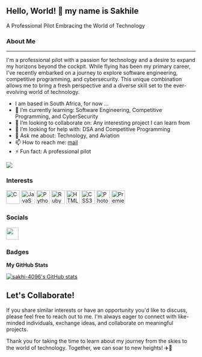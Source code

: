 ## Hello, World! 👋 my name is Sakhile

A Professional Pilot Embracing the World of Technology

### About Me
---
I'm a professional pilot with a passion for technology and a desire to expand my horizons beyond the cockpit. While flying has been my primary career, I've recently embarked on a journey to explore software engineering, competitive programming, and cybersecurity. This unique combination allows me to bring a fresh perspective and a diverse skill set to the ever-evolving world of technology.

- I am based in South Africa, for now ...
- 🌱 I’m currently learning: Software Engineering, Competitive Programming, and CyberSecurity
- 👯 I’m looking to collaborate on: Any interesting project I can learn from
- 🤔 I’m looking for help with: DSA and Competitive Programming
- 💬 Ask me about: Technology, and Aviation
- 📫 How to reach me: [mail](mailto:sakhilelindah@protonmail.com)
- ⚡ Fun fact: A professional pilot


<a href="https://www.github.com/sakhi-4096" target="_blank" rel="noreferrer"><img
src="https://img.shields.io/github/followers/sakhi-4096?logo=github&style=for-the-badge&color=0891b2&labelColor=1c1917" /></a>

### Interests
<p align="left">
<a href="https://docs.microsoft.com/en-us/cpp/?view=msvc-170" target="_blank" rel="noreferrer"><img src="https://raw.githubusercontent.com/danielcranney/readme-generator/main/public/icons/skills/c-colored.svg" width="36" height="36" alt="C" /></a>
<a href="https://developer.mozilla.org/en-US/docs/Web/JavaScript" target="_blank" rel="noreferrer"><img src="https://raw.githubusercontent.com/danielcranney/readme-generator/main/public/icons/skills/javascript-colored.svg" width="36" height="36" alt="JavaScript" /></a>
<a href="https://www.python.org/" target="_blank" rel="noreferrer"><img src="https://raw.githubusercontent.com/danielcranney/readme-generator/main/public/icons/skills/python-colored.svg" width="36" height="36" alt="Python" /></a>
<a href="https://www.ruby-lang.org/en/" target="_blank" rel="noreferrer"><img src="https://raw.githubusercontent.com/danielcranney/readme-generator/main/public/icons/skills/ruby-colored.svg" width="36" height="36" alt="Ruby" /></a>
<a href="https://developer.mozilla.org/en-US/docs/Glossary/HTML5" target="_blank" rel="noreferrer"><img src="https://raw.githubusercontent.com/danielcranney/readme-generator/main/public/icons/skills/html5-colored.svg" width="36" height="36" alt="HTML5" /></a>
<a href="https://www.w3.org/TR/CSS/#css" target="_blank" rel="noreferrer"><img src="https://raw.githubusercontent.com/danielcranney/readme-generator/main/public/icons/skills/css3-colored.svg" width="36" height="36" alt="CSS3" /></a>
<a href="https://www.adobe.com/uk/products/photoshop.html" target="_blank" rel="noreferrer"><img src="https://raw.githubusercontent.com/danielcranney/readme-generator/main/public/icons/skills/photoshop-colored.svg" width="36" height="36" alt="Photoshop" /></a>
<a href="https://www.adobe.com/uk/products/premiere.html" target="_blank" rel="noreferrer"><img src="https://raw.githubusercontent.com/danielcranney/readme-generator/main/public/icons/skills/premierepro-colored.svg" width="36" height="36" alt="Premiere Pro" /></a>

### Socials
<p align="left"> <a href="https://www.twitter.com/sakhi-4096" target="_blank" rel="noreferrer"><img src="https://raw.githubusercontent.com/danielcranney/readme-generator/main/public/icons/socials/twitter.svg" width="32" height="32" /></a></p>

### Badges

<b>My GitHub Stats</b>


<a href="http://www.github.com/sakhi-4096"><img src="https://github-readme-stats.vercel.app/api?username=sakhi-4096&show_icons=true&hide=contribs&count_private=true&title_color=0891b2&text_color=ffffff&icon_color=0891b2&bg_color=1c1917&hide_border=true&show_icons=true" alt="sakhi-4096's GitHub stats" /></a>

## Let's Collaborate!
If you share similar interests or have an opportunity you'd like to discuss, please feel free to reach out to me. I'm always eager to connect with like-minded individuals, exchange ideas, and collaborate on meaningful projects.

Thank you for taking the time to learn about my journey from the skies to the world of technology. Together, we can soar to new heights! ✈️🚀
